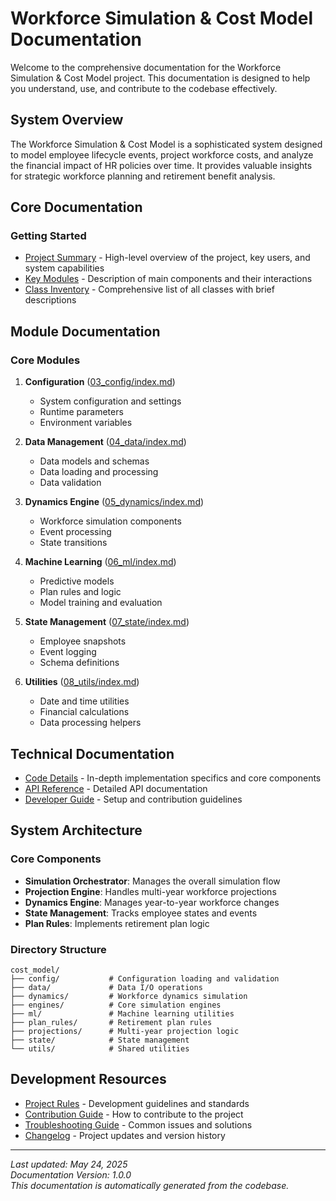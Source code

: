 # Workforce Simulation & Cost Model Documentation

Welcome to the comprehensive documentation for the Workforce Simulation & Cost Model project. This documentation is designed to help you understand, use, and contribute to the codebase effectively.

## System Overview

The Workforce Simulation & Cost Model is a sophisticated system designed to model employee lifecycle events, project workforce costs, and analyze the financial impact of HR policies over time. It provides valuable insights for strategic workforce planning and retirement benefit analysis.

## Core Documentation

### Getting Started

- [Project Summary](00_project_summary.md) - High-level overview of the project, key users, and system capabilities
- [Key Modules](01_key_modules.md) - Description of main components and their interactions
- [Class Inventory](02_class_inventory.md) - Comprehensive list of all classes with brief descriptions

## Module Documentation

### Core Modules

1. **Configuration** ([03_config/index.md](03_config/index.md))
   - System configuration and settings
   - Runtime parameters
   - Environment variables

2. **Data Management** ([04_data/index.md](04_data/index.md))
   - Data models and schemas
   - Data loading and processing
   - Data validation

3. **Dynamics Engine** ([05_dynamics/index.md](05_dynamics/index.md))
   - Workforce simulation components
   - Event processing
   - State transitions

4. **Machine Learning** ([06_ml/index.md](06_ml/index.md))
   - Predictive models
   - Plan rules and logic
   - Model training and evaluation

5. **State Management** ([07_state/index.md](07_state/index.md))
   - Employee snapshots
   - Event logging
   - Schema definitions

6. **Utilities** ([08_utils/index.md](08_utils/index.md))
   - Date and time utilities
   - Financial calculations
   - Data processing helpers

## Technical Documentation

- [Code Details](09_code_details_identified/index.md) - In-depth implementation specifics and core components
- [API Reference](api/index.md) - Detailed API documentation
- [Developer Guide](developers/index.md) - Setup and contribution guidelines

## System Architecture

### Core Components

- **Simulation Orchestrator**: Manages the overall simulation flow
- **Projection Engine**: Handles multi-year workforce projections
- **Dynamics Engine**: Manages year-to-year workforce changes
- **State Management**: Tracks employee states and events
- **Plan Rules**: Implements retirement plan logic

### Directory Structure

```
cost_model/
├── config/           # Configuration loading and validation
├── data/             # Data I/O operations
├── dynamics/         # Workforce dynamics simulation
├── engines/          # Core simulation engines
├── ml/               # Machine learning utilities
├── plan_rules/       # Retirement plan rules
├── projections/      # Multi-year projection logic
├── state/            # State management
└── utils/            # Shared utilities
```

## Development Resources

- [Project Rules](rules.md) - Development guidelines and standards
- [Contribution Guide](CONTRIBUTING.md) - How to contribute to the project
- [Troubleshooting Guide](troubleshooting.md) - Common issues and solutions
- [Changelog](CHANGELOG.md) - Project updates and version history

---

*Last updated: May 24, 2025*  
*Documentation Version: 1.0.0*  
*This documentation is automatically generated from the codebase.*
